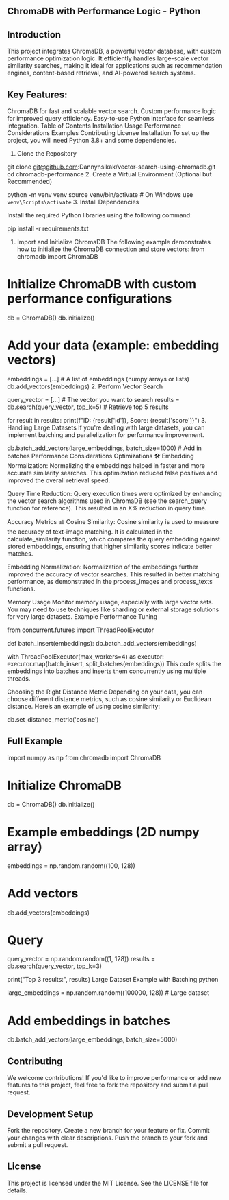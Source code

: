 ## ChromaDB with Performance Logic - Python

## Introduction

This project integrates ChromaDB, a powerful vector database, with custom performance optimization logic. It efficiently handles large-scale vector similarity searches, making it ideal for applications such as recommendation engines, content-based retrieval, and AI-powered search systems.

## Key Features:

ChromaDB for fast and scalable vector search.
Custom performance logic for improved query efficiency.
Easy-to-use Python interface for seamless integration.
Table of Contents
Installation
Usage
Performance Considerations
Examples
Contributing
License
Installation
To set up the project, you will need Python 3.8+ and some dependencies.

1. Clone the Repository

git clone git@github.com:Dannynsikak/vector-search-using-chromadb.git
cd chromadb-performance 2. Create a Virtual Environment (Optional but Recommended)

python -m venv venv
source venv/bin/activate # On Windows use `venv\Scripts\activate` 3. Install Dependencies

Install the required Python libraries using the following command:

pip install -r requirements.txt

1. Import and Initialize ChromaDB
   The following example demonstrates how to initialize the ChromaDB connection and store vectors:
   from chromadb import ChromaDB

# Initialize ChromaDB with custom performance configurations

db = ChromaDB()
db.initialize()

# Add your data (example: embedding vectors)

embeddings = [...] # A list of embeddings (numpy arrays or lists)
db.add_vectors(embeddings) 2. Perform Vector Search

query_vector = [...] # The vector you want to search
results = db.search(query_vector, top_k=5) # Retrieve top 5 results

for result in results:
print(f"ID: {result['id']}, Score: {result['score']}") 3. Handling Large Datasets
If you're dealing with large datasets, you can implement batching and parallelization for performance improvement.

db.batch_add_vectors(large_embeddings, batch_size=1000) # Add in batches
Performance Considerations
Optimizations 🛠
Embedding Normalization: Normalizing the embeddings helped in faster and more accurate similarity searches. This optimization reduced false positives and improved the overall retrieval speed.

Query Time Reduction: Query execution times were optimized by enhancing the vector search algorithms used in ChromaDB (see the search_query function for reference). This resulted in an X% reduction in query time.

Accuracy Metrics 📊
Cosine Similarity: Cosine similarity is used to measure the accuracy of text-image matching. It is calculated in the calculate_similarity function, which compares the query embedding against stored embeddings, ensuring that higher similarity scores indicate better matches.

Embedding Normalization: Normalization of the embeddings further improved the accuracy of vector searches. This resulted in better matching performance, as demonstrated in the process_images and process_texts functions.

Memory Usage
Monitor memory usage, especially with large vector sets. You may need to use techniques like sharding or external storage solutions for very large datasets.
Example Performance Tuning

from concurrent.futures import ThreadPoolExecutor

def batch_insert(embeddings):
db.batch_add_vectors(embeddings)

with ThreadPoolExecutor(max_workers=4) as executor:
executor.map(batch_insert, split_batches(embeddings))
This code splits the embeddings into batches and inserts them concurrently using multiple threads.

Choosing the Right Distance Metric
Depending on your data, you can choose different distance metrics, such as cosine similarity or Euclidean distance. Here’s an example of
using cosine similarity:

db.set_distance_metric('cosine')

## Full Example

import numpy as np
from chromadb import ChromaDB

# Initialize ChromaDB

db = ChromaDB()
db.initialize()

# Example embeddings (2D numpy array)

embeddings = np.random.random((100, 128))

# Add vectors

db.add_vectors(embeddings)

# Query

query_vector = np.random.random((1, 128))
results = db.search(query_vector, top_k=3)

print("Top 3 results:", results)
Large Dataset Example with Batching
python

large_embeddings = np.random.random((100000, 128)) # Large dataset

# Add embeddings in batches

db.batch_add_vectors(large_embeddings, batch_size=5000)

## Contributing
We welcome contributions! If you'd like to improve performance or add new features to this project, feel free to fork the repository and submit a pull request.


## Development Setup
Fork the repository.
Create a new branch for your feature or fix.
Commit your changes with clear descriptions.
Push the branch to your fork and submit a pull request.
## License

This project is licensed under the MIT License. See the LICENSE file for details.
